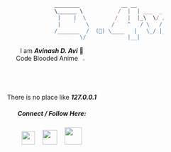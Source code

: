 ```javascript  
                                    ________             __ __         __      
                                    \______ \           /  |  | ___  _|  | __ 
                                     |    |  \         /   |  |_\  \/ /  |/ /
                                     |    `   \       /    ^   / \   /|    <   
                                    /_______  /  (👒) \____   |   \_/ |__|_ \ 
                                            \/             |__|            \/
```


<!-- <p align="center"><img src="https://monophy.com/media/QTfX9Ejfra3ZmNxh6B/monophy.gif" width="10%" align="center"></p> -->
                                        

<p align="center">I am <b><i>Avinash D. Avi</i></b> 👒<br>Code Blooded Anime <img src="https://thumbs.dreamstime.com/b/hacker-looking-camera-face-mask-dark-theme-wallpaper-hacker-looking-camera-face-mask-dark-theme-wallpaper-291465611.jpg" width=2% hspace="4px" /><br> There is no place like <b><i>127.0.0.1</i></b></p>

<!--<img align="left" src="https://monophy.com/media/QTfX9Ejfra3ZmNxh6B/monophy.gif" width="20%" >
<img src="https://coolbackgrounds.io/images/backgrounds/white/pure-white-background-85a2a7fd.jpg" width="56%" height="2px" align="left"> <img align="right" src="https://c.tenor.com/I0P0YpdSxVEAAAAC/luffy-monkey-d-luffy.gif" width="20%"> 

```javascript
const me = {                                                         ________             __ __         __
    pronouns: ["he", "him"],                                         \______ \           /  |  | ___  _|  | __
    funFact: [There are 10 types of people                            |    |  \         /   |  |_\  \/ /  |/ /
              Those who understand binary & Those who don't :)        |    `   \       /    ^   / \   /|    <
              ]                                                      /_______  /  (👒)  \____   |   \_/ |__|_ \
    };                                                                       \/             |__|            \/
```
--->
<!-- <br><img src="https://coolbackgrounds.io/images/backgrounds/white/pure-white-background-85a2a7fd.jpg" width="100%" height="2px" align="left"/> -->

<div align="center">
<h5>Connect / Follow Here:</h5>
  <a href="https://linkedin.com/in/im4vk" target="blank"><img src = "https://cdn-icons-png.flaticon.com/512/174/174857.png" width="30px" /></a> <a href="https://app.hackthebox.com/profile/1018174" ><img src="https://yt3.ggpht.com/ytc/AKedOLRNscQU9ZqS-WvVLX1y47YiTCzTa6WqSJRt6GDVoQ=s900-c-k-c0x00ffffff-no-rj" width="33px" hspace="13px"/></a> <a href="https://www.codechef.com/users/im4vk" ><img src="https://www.saashub.com/images/app/service_logos/175/r59iw60rtoxu/large.png" width="39px" /></a>
</div>

 <!---
 
### 🛠 Tech Stack

![Python](https://img.shields.io/badge/-Python-05122A?style=flat&logo=python)&nbsp;
![JavaScript](https://img.shields.io/badge/-JavaScript-05122A?style=flat&logo=javascript)&nbsp;
![Java](https://img.shields.io/badge/-Java-05122A?style=flat&logo=Java&logoColor=FFA518)&nbsp;
![C](https://img.shields.io/badge/-C-05122A?style=flat&logo=C&logoColor=A8B9CC)&nbsp;
![React](https://img.shields.io/badge/-React-05122A?style=flat&logo=react)&nbsp;
![Node.js](https://img.shields.io/badge/-Node%20JS-05122A?style=flat&logo=node.js)&nbsp;
![Bootstrap](https://img.shields.io/badge/-Bootstrap-05122A?style=flat&logo=bootstrap&logoColor=563D7C)&nbsp;
![Git](https://img.shields.io/badge/-Git-05122A?style=flat&logo=git)&nbsp;
![GitHub](https://img.shields.io/badge/-GitHub-05122A?style=flat&logo=github)&nbsp;
![Markdown](https://img.shields.io/badge/-Markdown-05122A?style=flat&logo=markdown)&nbsp;
![C++](https://img.shields.io/badge/-C++-05122A?style=flat&logo=C%2B%2B&logoColor=00599C)&nbsp;
![Visual Studio Code](https://img.shields.io/badge/-Visual%20Studio%20Code-05122A?style=flat&logo=visual-studio-code&logoColor=007ACC)&nbsp;
![IntelliJ](https://img.shields.io/badge/-Intelli%20J-05122A?style=flat&logo=intellij-idea)&nbsp;
![Spring](https://img.shields.io/badge/-Spring-05122A?style=flat&logo=spring&logoColor=green)&nbsp;
![SQL](https://img.shields.io/badge/-MySql-05122A?style=flat&logo=mysql&logoColor=light-blue)&nbsp;
![MongoDB](https://img.shields.io/badge/-MongoDB-05122A?style=flat&logo=MongoDB&logoColor=green)



 




### 🏆 GitHub Profile Trophy
<a href="https://github.com/ryo-ma/github-profile-trophy">
  <img width=800 src="https://github-profile-trophy.vercel.app/?username=Avinash997&column=8&theme=darkhub&no-frame=true&no-bg=true"/>
</a>
 <!-- ![GitHub Activity Graph](https://activity-graph.herokuapp.com/graph?username=Avinash997&theme=github) 

---

### ⚙️ &nbsp;GitHub Analytics

<p align="center">
<a href="https://github.com/Avinash997">
  <img width="500em" height="200em" src="https://github-readme-stats-eight-theta.vercel.app/api?username=Avinash997&show_icons=true&theme=algolia&include_all_commits=true&count_private=true"/>
  <img width="400em" height="200em" src="https://github-readme-stats-eight-theta.vercel.app/api/top-langs/?username=Avinash997&layout=compact&langs_count=10&theme=algolia"/>
</a>
</p>

<---
